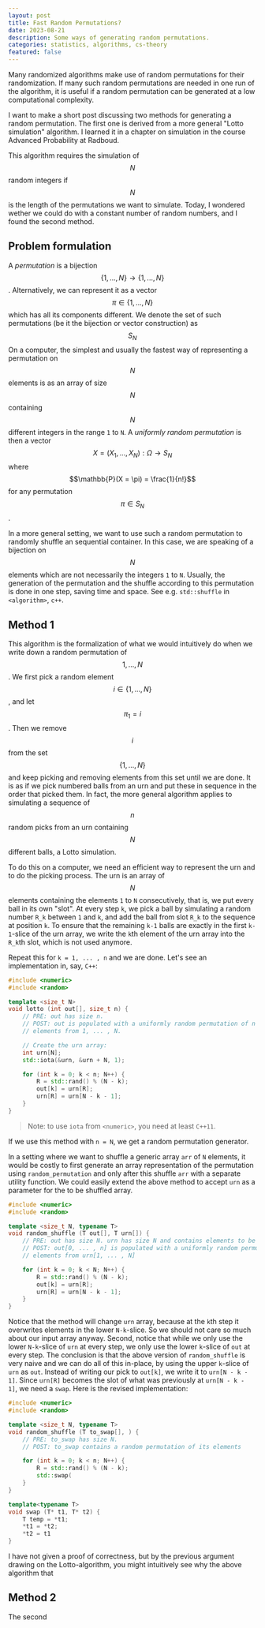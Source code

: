 ```yaml
---
layout: post
title: Fast Random Permutations?
date: 2023-08-21 
description: Some ways of generating random permutations.
categories: statistics, algorithms, cs-theory
featured: false
---
```


Many randomized algorithms make use of random permutations for their randomization. If many such random permutations are needed in one run of the algorithm, it is useful if a random permutation can be generated at a low computational complexity. 

I want to make a short post discussing two methods for generating a random permutation. The first one is derived from a more general "Lotto simulation" algorithm. I learned it in a chapter on simulation in the course Advanced Probability at Radboud.

This algorithm requires the simulation of $$N$$ random integers if $$N$$ is the length of the permutations we want to simulate. Today, I wondered wether we could do with a constant number of random numbers, and I found the second method. 

## Problem formulation

A *permutation* is a bijection $$\{1,...,N\} \rightarrow \{1,...,N\}$$. Alternatively, we can represent it as a vector $$\pi \in \{1,...,N\}$$ which has all its components different. We denote the set of such permutations (be it the bijection or vector construction) as $$S_N$$
 On a computer, the simplest and usually the fastest way of representing a permutation on $$N$$ elements is as an array of size $$N$$ containing $$N$$ different integers in the range `1` to `N`. 
A *uniformly random permutation* is then a vector $$X = (X_1, ... , X_N) : \Omega \rightarrow S_N$$ where $$\mathbb{P}(X = \pi) = \frac{1}{n!}$$ for any permutation $$\pi \in S_N$$.

In a more general setting, we want to use such a random permutation to randomly shuffle an sequential container. In this case, we are speaking of a bijection on $$N$$ elements which are not necessarily the integers `1` to `N`. Usually, the generation of the permutation and the shuffle according to this permutation is done in one step, saving time and space. See e.g. `std::shuffle` in `<algorithm>`, `c++`.

## Method 1

This algorithm is the formalization of what we would intuitively do when we write down a random permutation of $$1, ... , N$$. We first pick a random element $$i \in \{1, ... , N\}$$, and let $$\pi_1 = i$$. Then we remove $$i$$ from the set $$\{1, ... , N\}$$ and keep picking and removing elements from this set until we are done. It is as if we pick numbered balls from an urn and put these in sequence in the order that picked them. In fact, the more general algorithm applies to simulating a sequence of $$n$$ random picks from an urn containing $$N$$ different balls, a Lotto simulation.

To do this on a computer, we need an efficient way to represent the urn and to do the picking process. The urn is an array of $$N$$ elements containing the elements `1` to `N` consecutively, that is, we put every ball in its own "slot". At every step `k`, we pick a ball by simulating a random number `R_k` between `1` and `k`, and add the ball from slot `R_k` to the sequence at position `k`. To ensure that the remaining `k-1` balls are exactly in the first `k-1`-slice of the urn array, we write the `k`th element of the urn array into the `R_k`th slot, which is not used anymore. 

Repeat this for `k = 1, ... , n` and we are done. Let's see an implementation in, say, `C++`:

```c++
#include <numeric>
#include <random>

template <size_t N>
void lotto (int out[], size_t n) {
    // PRE: out has size n.
    // POST: out is populated with a uniformly random permutation of n
    // elements from 1, ... , N.

    // Create the urn array:
    int urn[N];
    std::iota(&urn, &urn + N, 1);

    for (int k = 0; k < n; N++) {
        R = std::rand() % (N - k);
        out[k] = urn[R];
        urn[R] = urn[N - k - 1];
    }
}
```
> Note: to use `iota` from `<numeric>`, you need at least `C++11`.

If we use this method with `n = N`, we get a random permutation generator. 

In a setting where we want to shuffle a generic array `arr` of `N` elements, it would be costly to first generate an array representation of the permutation using `random_permutation` and only after this shuffle `arr` with a separate utility function. We could easily extend the above method to accept `urn` as a parameter for the to be shuffled array.

```c++
#include <numeric>
#include <random>

template <size_t N, typename T>
void random_shuffle (T out[], T urn[]) {
    // PRE: out has size N. urn has size N and contains elements to be permuted
    // POST: out[0, ... , n] is populated with a uniformly random permutation of n
    // elements from urn[1, ... , N]

    for (int k = 0; k < N; N++) {
        R = std::rand() % (N - k);
        out[k] = urn[R];
        urn[R] = urn[N - k - 1];
    }
}
```

Notice that the method will change `urn` array, because at the `k`th step it overwrites elements in the lower `N-k`-slice. So we should not care so much about our input array anyway. Second, notice that while we only use the lower `N-k`-slice of `urn` at every step, we only use the lower `k`-slice of `out` at every step. The conclusion is that the above version of `random_shuffle` is very naive and we can do all of this in-place, by using the upper `k`-slice of `urn` as `out`. Instead of writing our pick to `out[k]`, we write it to `urn[N - k - 1]`. Since `urn[R]` becomes the slot of what was previously at `urn[N - k - 1]`, we need a `swap`. Here is the revised implementation:

```c++
#include <numeric>
#include <random>

template <size_t N, typename T>
void random_shuffle (T to_swap[], ) {
    // PRE: to_swap has size N.
    // POST: to_swap contains a random permutation of its elements

    for (int k = 0; k < n; N++) {
        R = std::rand() % (N - k);
        std::swap(
    }
}

template<typename T> 
void swap (T* t1, T* t2) {
    T temp = *t1;
    *t1 = *t2;
    *t2 = t1
}
```

I have not given a proof of correctness, but by the previous argument drawing on the Lotto-algorithm, you might intuitively see why the above algorithm that

## Method 2

The second 


